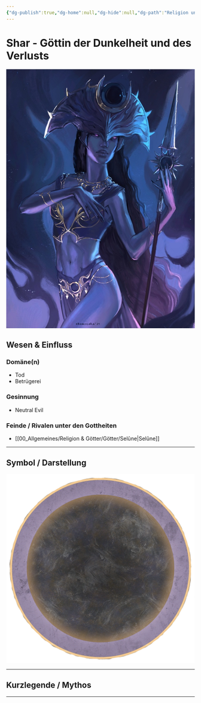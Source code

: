 ```yaml
---
{"dg-publish":true,"dg-home":null,"dg-hide":null,"dg-path":"Religion und Götter/Götter/Shar.md","name":"Shar","alignment":"NE","domäne":["death","trickery"],"symbol":"Black disk encircled with a border","tags":["magic","religion","god"],"permalink":"/religion-und-goetter/goetter/shar/","dgPassFrontmatter":true}
---
```



# **Shar** - Göttin der Dunkelheit und des Verlusts

![E2Z03AucchIGLm-tbHyfbyLaw3UQXz7r6Y4VHfkDTt5uk7Wg-SN_8KZYnoetGlXt4_nOJLT78L62qJAq_qyOwBt7.jpg](/img/user/_Bilder/Gods/Shar/E2Z03AucchIGLm-tbHyfbyLaw3UQXz7r6Y4VHfkDTt5uk7Wg-SN_8KZYnoetGlXt4_nOJLT78L62qJAq_qyOwBt7.jpg)

## **Wesen & Einfluss**

### Domäne(n)

- Tod
- Betrügerei

### Gesinnung

- Neutral Evil

### Feinde / Rivalen unter den Gottheiten

- [[00_Allgemeines/Religion & Götter/Götter/Selûne\|Selûne]]

---

## Symbol / Darstellung

![Shar_symbol_BG3.webp](/img/user/_Bilder/Gods/Shar/Shar_symbol_BG3.webp)

---

## **Kurzlegende / Mythos**




---
